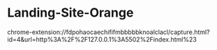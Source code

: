 # Landing-Site-Orange
chrome-extension://fdpohaocaechififmbbbbbknoalclacl/capture.html?id=4&url=http%3A%2F%2F127.0.0.1%3A5502%2Findex.html%23
